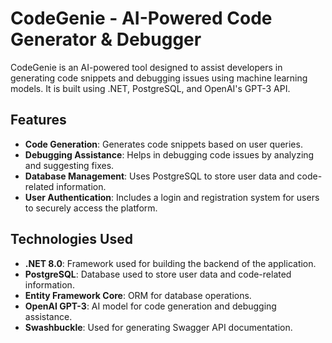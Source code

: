 # CodeGenie - AI-Powered Code Generator & Debugger

CodeGenie is an AI-powered tool designed to assist developers in generating code snippets and debugging issues using machine learning models. It is built using .NET, PostgreSQL, and OpenAI's GPT-3 API.

## Features

- **Code Generation**: Generates code snippets based on user queries.
- **Debugging Assistance**: Helps in debugging code issues by analyzing and suggesting fixes.
- **Database Management**: Uses PostgreSQL to store user data and code-related information.
- **User Authentication**: Includes a login and registration system for users to securely access the platform.

## Technologies Used

- **.NET 8.0**: Framework used for building the backend of the application.
- **PostgreSQL**: Database used to store user data and code-related information.
- **Entity Framework Core**: ORM for database operations.
- **OpenAI GPT-3**: AI model for code generation and debugging assistance.
- **Swashbuckle**: Used for generating Swagger API documentation.
